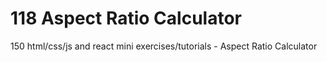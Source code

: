 # 118 Aspect Ratio Calculator
 150 html/css/js and react mini exercises/tutorials - Aspect Ratio Calculator
